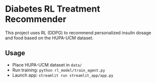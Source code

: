 # Diabetes RL Treatment Recommender
This project uses RL (DDPG) to recommend personalized insulin dosage and food based on the HUPA-UCM dataset.

## Usage
- Place HUPA-UCM dataset in `data/`
- Run training: `python rl_model/train_agent.py`
- Launch app: `streamlit run streamlit_app/app.py`
